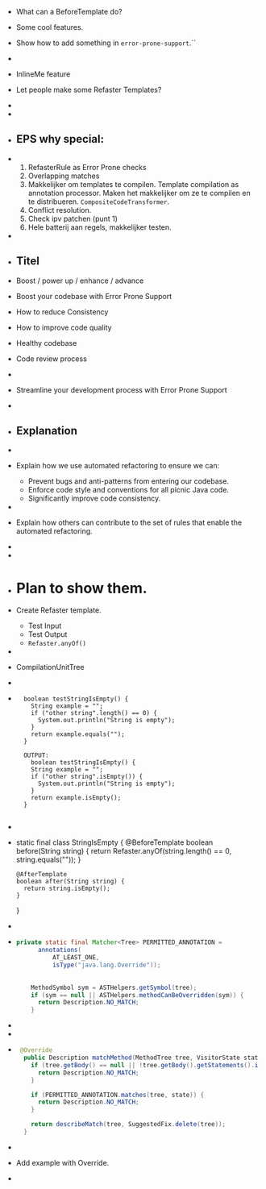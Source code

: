 - What can a BeforeTemplate do?
- Some cool features.
- Show how to add something in `error-prone-support`.``
-
- InlineMe feature
- Let people make some Refaster Templates?
-
-
- ## EPS why special:
- 1. RefasterRule as Error Prone checks
  2. Overlapping matches
  3. Makkelijker om templates te compilen. Template compilation as annotation processor. Maken het makkelijker om ze te compilen en te distribueren. `CompositeCodeTransformer`.
  4. Conflict resolution.
  5. Check ipv patchen (punt 1)
  6. Hele batterij aan regels, makkelijker testen.
-
- ## Titel
- Boost / power up / enhance / advance
- Boost your codebase with Error Prone Support
- How to reduce 
  Consistency
- How to improve code quality
- Healthy codebase
- Code review process
-
- Streamline your development process with Error Prone Support
-
- ## Explanation
-
- Explain how we use automated refactoring to ensure we can:
	- Prevent bugs and anti-patterns from entering our codebase.
	- Enforce code style and conventions for all picnic Java code.
	- Significantly improve code consistency.
-
- Explain how others can contribute to the set of rules that enable the automated refactoring.
-
-
- # Plan to show them.
- Create Refaster template.
	- Test Input
	- Test Output
	- `Refaster.anyOf()`
-
- CompilationUnitTree
-
- ```
    boolean testStringIsEmpty() {
      String example = "";
      if ("other string".length() == 0) {
        System.out.println("String is empty");
      }
      return example.equals("");
    }
    
    OUTPUT:
      boolean testStringIsEmpty() {
      String example = "";
      if ("other string".isEmpty()) {
        System.out.println("String is empty");
      }
      return example.isEmpty();
    }
    
  ```
-
- static final class StringIsEmpty {
      @BeforeTemplate
      boolean before(String string) {
        return Refaster.anyOf(string.length() == 0, string.equals(""));
      }
  
      @AfterTemplate
      boolean after(String string) {
        return string.isEmpty();
      }
    }
-
- ```java
  private static final Matcher<Tree> PERMITTED_ANNOTATION =
        annotations(
            AT_LEAST_ONE,
            isType("java.lang.Override"));
            
    
      MethodSymbol sym = ASTHelpers.getSymbol(tree);
      if (sym == null || ASTHelpers.methodCanBeOverridden(sym)) {
        return Description.NO_MATCH;
      }
  ```
-
-
- ```java
   @Override
    public Description matchMethod(MethodTree tree, VisitorState state) {
      if (tree.getBody() == null || !tree.getBody().getStatements().isEmpty()) {
        return Description.NO_MATCH;
      }
  
      if (PERMITTED_ANNOTATION.matches(tree, state)) {
        return Description.NO_MATCH;
      }
  
      return describeMatch(tree, SuggestedFix.delete(tree));
    }
  ```
-
- Add example with Override.
-